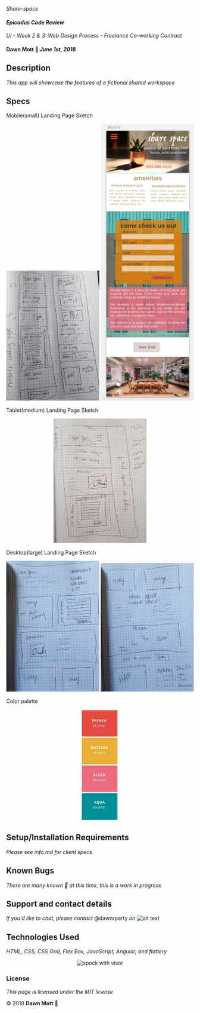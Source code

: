 <!-- Twitter icon from https://github.com/carlsednaoui/gitsocial -->
[1.1]: http://i.imgur.com/tXSoThF.png (twitter icon with padding)
_Share-space_

#### _Epicodus Code Review_
_UI - Week 2 &amp; 3: Web Design Process - Freelance Co-working Contract_

#### **Dawn Mott** :sunrise_over_mountains: _June 1st, 2018_

## Description

_This app will showcase the features of a fictional shared workspace_


## Specs
Mobile(small) Landing Page Sketch
  <div style="text-align:center">
  <img src="./img/sharespace-sketch-mobile.jpg" alt="spock with visor" width="250">
  <img src="./img/sharespace-mobile.png" alt="spock with visor" width="250">
  </div>

Tablet(medium) Landing Page Sketch
    <div style="text-align:center"><img src="./img/sharespace-sketch-tablet.jpg" alt="spock with visor" width="250"></div>

Desktop(large) Landing Page Sketch
    <div style="text-align:center">
      <img src="./img/sharespace-sketch-desktop1.jpg" alt="spock with visor" width="250">
      <img src="./img/sharespace-desktop2.jpg" alt="spock with visor" width="250"></div>

Color palette
  <div style="text-align:center"><img src="./img/colors.png" alt="spock with visor" width="100"></div>


## Setup/Installation Requirements
_Please see info.md for client specs_


## Known Bugs

_There are many known :bug: at this time, this is a work in progress_

## Support and contact details

_If you'd like to chat, please contact_ @dawnrparty _on_ ![alt text][1.1]

## Technologies Used

_HTML, CSS, CSS Grid, Flex Box, JavaScript, Angular, and flattery_

<div style="text-align:center"><img src="https://i.gifer.com/HysY.gif" alt="spock with visor" width="300"></div>

### License

*This page is licensed under the MIT license*

&copy; 2018 **Dawn Mott** :sunrise_over_mountains:
